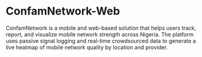 # ConfamNetwork-Web
ConfamNetwork is a mobile and web-based solution that helps users track, report, and visualize mobile network strength across Nigeria. The platform uses passive signal logging and real-time crowdsourced data to generate a live heatmap of mobile network quality by location and provider.
